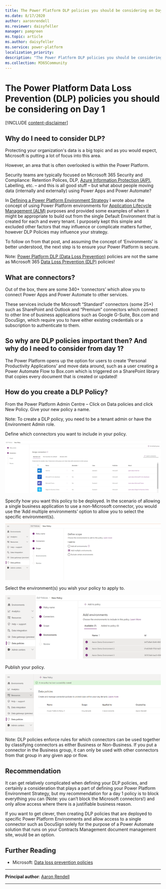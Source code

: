 ```yaml
---
title: The Power Platform DLP policies you should be considering on Day 1
ms.date: 8/17/2020
author: aaronrendell
ms.reviewer: daisyfeller
manager: pamgreen
ms.topic: article
ms.author: daisyfeller
ms.service: power-platform
localization_priority: 
description: "The Power Platform DLP policies you should be considering on Day 1"
ms.collection: M365Community
---
```


# The Power Platform Data Loss Prevention (DLP) policies you should be considering on Day 1

[!INCLUDE [content-disclaimer](includes/content-disclaimer.md)]

## Why do I need to consider DLP?

Protecting your organization's data is a big topic and as you would expect, Microsoft is putting a lot of focus into this area.

However, an area that is often overlooked is within the Power Platform.

Security teams are typically focused on Microsoft 365 Security and Compliance: Retention Polices, DLP, [Azure Information Protection (AIP)](glossary.md#azure-information-protection-aip), Labelling, etc. – and this is all good stuff – but what about people moving data (internally and externally) using Power Apps and Power Automate?

In [Defining a Power Platform Environment Strategy](defining-a-power-platform-environment-strategy.md) I wrote about the concept of using Power Platform environments for [Application Lifecycle Management (ALM)](glossary.md#application-lifecycle-management-alm) purposes and provided some examples of when it might be appropriate to build out from the single Default Environment that is created for each and every tenant. I purposely kept this simple and excluded other factors that may influence or complicate matters further, however DLP Policies may influence your strategy.

To follow on from that post, and assuming the concept of ‘Environments’ is better understood, the next step is to ensure your Power Platform is secure.

Note: [Power Platform DLP (Data Loss Prevention)](glossary.md#power-platform-data-loss-prevention) policies are not the same as Microsoft 365 [Data Loss Prevention (DLP)](glossary.md#data-loss-prevention-dlp) policies!

## What are connectors?

Out of the box, there are some 340+ ‘connectors’ which allow you to connect Power Apps and Power Automate to other services.

These services include the Microsoft “Standard” connectors (some 25+) such as SharePoint and Outlook and “Premium” connectors which connect to other line of business applications such as Google G-Suite, Box.com and DocuSign, which require you to have either existing credentials or a subscription to authenticate to them.

## So why are DLP policies important then? And why do I need to consider from day 1?

The Power Platform opens up the option for users to create ‘Personal Productivity Applications’ and move data around, such as a user creating a Power Automate Flow to Box.com which is triggered on a SharePoint library that copies every document that is created or updated!

## How do you create a DLP Policy?

From the Power Platform Admin Centre – Click on Data policies and click New Policy. Give your new policy a name.

Note: To create a DLP policy, you need to be a tenant admin or have the Environment Admin role.

Define which connectors you want to include in your policy.

![Image of the Assign connectors page.](media/power-platform-DLP-policies-you-should-be-considering-on-Day-1/Image02.png)

Specify how you want this policy to be deployed. In the scenario of allowing a single business application to use a non-Microsoft connector, you would use the ‘Add multiple environments’ option to allow you to select the specific environment(s).

![Image of the new policy page.](media/power-platform-DLP-policies-you-should-be-considering-on-Day-1/Image03.png)

Select the environment(s) you wish your policy to apply to.

![Image of the Environments page in a new policy creation.](media/power-platform-DLP-policies-you-should-be-considering-on-Day-1/Image04.png)

Publish your policy.

![Image of the Data policies page showing a message that your new policy has been successfully created.](media/power-platform-DLP-policies-you-should-be-considering-on-Day-1/Image05.png)

Note: DLP policies enforce rules for which connectors can be used together by classifying connectors as either Business or Non-Business. If you put a connector in the Business group, it can only be used with other connectors from that group in any given app or flow.

## Recommendation

It can get relatively complicated when defining your DLP policies, and certainly a consideration that plays a part of defining your Power Platform Environment Strategy, but my recommendation for a day 1 policy is to block everything you can (Note: you can’t block the Microsoft connectors!) and only allow access where there is a justifiable business reason.

If you want to get clever, then creating DLP policies that are deployed to specific Power Platform Environments and allow access to a single connector such as DocuSign solely for the purpose of a Power Automate solution that runs on your Contracts Management document management site, would be an option.

## Further Reading

- Microsoft: [Data loss prevention policies](/power-platform/admin/wp-data-loss-prevention)

---

**Principal author**: [Aaron Rendell](https://www.linkedin.com/in/aaron-rendell/)

---

